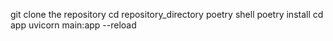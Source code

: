 git clone the repository
cd repository_directory
poetry shell
poetry install
cd app
uvicorn main:app --reload

